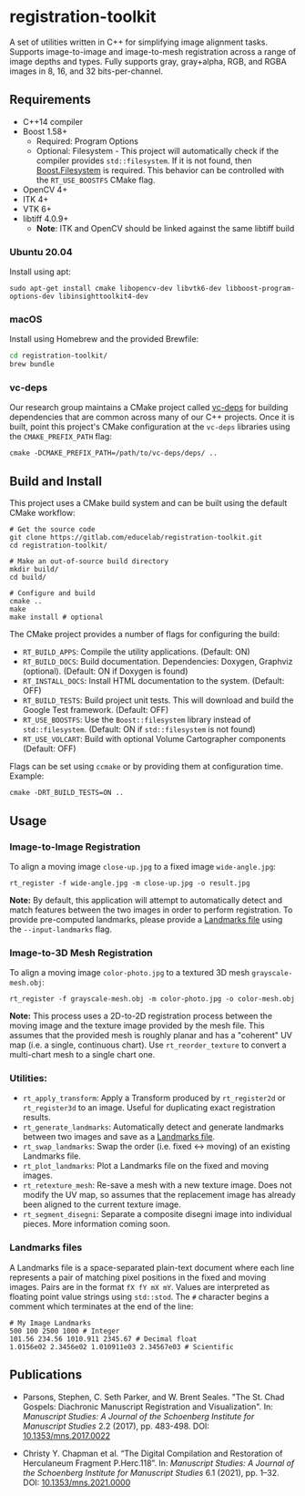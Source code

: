 # registration-toolkit

A set of utilities written in C++ for simplifying image alignment tasks. 
Supports image-to-image and image-to-mesh registration across a range of image 
depths and types. Fully supports gray, gray+alpha, RGB, and RGBA images in 8, 
16, and 32 bits-per-channel.

## Requirements
* C++14 compiler
* Boost 1.58+
    - Required: Program Options
    - Optional: Filesystem - This project will automatically check if the 
      compiler provides `std::filesystem`. If it is not found, then 
      [Boost.Filesystem](https://www.boost.org/) is required. This behavior 
      can be controlled with the `RT_USE_BOOSTFS` CMake flag.
* OpenCV 4+
* ITK 4+
* VTK 6+
* libtiff 4.0.9+
    - **Note**: ITK and OpenCV should be linked against the same libtiff build
    
### Ubuntu 20.04
Install using apt:
```shell
sudo apt-get install cmake libopencv-dev libvtk6-dev libboost-program-options-dev libinsighttoolkit4-dev
```

### macOS
Install using Homebrew and the provided Brewfile:
```bash
cd registration-toolkit/
brew bundle
```

### vc-deps
Our research group maintains a CMake project called 
[vc-deps](https://gitlab.com/educelab/vc-deps) for building dependencies that 
are common across many of our C++ projects. Once it is built, point this 
project's CMake configuration at the `vc-deps` libraries using the 
`CMAKE_PREFIX_PATH` flag:

```shell
cmake -DCMAKE_PREFIX_PATH=/path/to/vc-deps/deps/ ..
```

## Build and Install
This project uses a CMake build system and can be built using the default CMake 
workflow:

```shell
# Get the source code 
git clone https://gitlab.com/educelab/registration-toolkit.git
cd registration-toolkit/

# Make an out-of-source build directory
mkdir build/ 
cd build/

# Configure and build
cmake ..
make
make install # optional
```

The CMake project provides a number of flags for configuring the build:
* `RT_BUILD_APPS`: Compile the utility applications. (Default: ON)
* `RT_BUILD_DOCS`: Build documentation. Dependencies: Doxygen, Graphviz 
  (optional). (Default: ON if Doxygen is found)
* `RT_INSTALL_DOCS`: Install HTML documentation to the system. (Default: OFF)
* `RT_BUILD_TESTS`: Build project unit tests. This will download and build the 
  Google Test framework. (Default: OFF)
* `RT_USE_BOOSTFS`: Use the `Boost::filesystem` library instead of 
  `std::filesystem`. (Default: ON if `std::filesystem` is not found)
* `RT_USE_VOLCART`: Build with optional Volume Cartographer components 
  (Default: OFF)
  
Flags can be set using `ccmake` or by providing them at configuration time. 
Example:
```shell
cmake -DRT_BUILD_TESTS=ON ..
```

## Usage
### Image-to-Image Registration
To align a moving image `close-up.jpg` to a fixed image `wide-angle.jpg`:

```shell
rt_register -f wide-angle.jpg -m close-up.jpg -o result.jpg
```

**Note:** By default, this application will attempt to automatically detect and 
match features between the two images in order to perform registration. To 
provide pre-computed landmarks, please provide a [Landmarks file](#Landmarks-files) using the 
`--input-landmarks` flag.

### Image-to-3D Mesh Registration
To align a moving image `color-photo.jpg` to a textured 3D mesh `grayscale-mesh.obj`:

```shell
rt_register -f grayscale-mesh.obj -m color-photo.jpg -o color-mesh.obj
```

**Note:** This process uses a 2D-to-2D registration process between the moving 
image and the texture image provided by the mesh file. This assumes that the 
provided mesh is roughly planar and has a "coherent" UV map (i.e. a single, 
continuous chart). Use `rt_reorder_texture` to convert a multi-chart mesh to a 
single chart one.

### Utilities:
* `rt_apply_transform`: Apply a Transform produced by `rt_register2d` or 
  `rt_register3d` to an image. Useful for duplicating exact registration 
  results.
* `rt_generate_landmarks`: Automatically detect and generate landmarks between 
  two images and save as a [Landmarks file](#Landmarks-files).
* `rt_swap_landmarks`: Swap the order (i.e. fixed <-> moving) of an existing 
  Landmarks file.
* `rt_plot_landmarks`: Plot a Landmarks file on the fixed and moving images.
* `rt_retexture_mesh`: Re-save a mesh with a new texture image. Does not modify 
  the UV map, so assumes that the replacement image has already been aligned to 
  the current texture image.
* `rt_segment_disegni`: Separate a composite disegni image into individual 
  pieces. More information coming soon.

### Landmarks files
A Landmarks file is a space-separated plain-text document where each line 
represents a pair of matching pixel positions in the fixed and moving images. 
Pairs are in the format `fX fY mX mY`. Values are interpreted as floating point 
value strings using `std::stod`. The `#` character begins a comment which 
terminates at the end of the line:

``` shell
# My Image Landmarks
500 100 2500 1000 # Integer
101.56 234.56 1010.911 2345.67 # Decimal float
1.0156e02 2.3456e02 1.010911e03 2.34567e03 # Scientific
```

## Publications
- Parsons, Stephen, C. Seth Parker, and W. Brent Seales. "The St. Chad Gospels: Diachronic Manuscript Registration and Visualization". In: _Manuscript Studies: A Journal of the Schoenberg Institute for Manuscript Studies_ 2.2 (2017), pp. 483-498. DOI: [10.1353/mns.2017.0022](https://doi.org/10.1353/mns.2017.0022)

- Christy Y. Chapman et al. “The Digital Compilation and Restoration of Herculaneum Fragment P.Herc.118”. In: _Manuscript Studies: A Journal of the Schoenberg Institute for Manuscript Studies_ 6.1 (2021), pp. 1–32. DOI: [10.1353/mns.2021.0000](https://doi.org/10.1353/mns.2021.0000)
